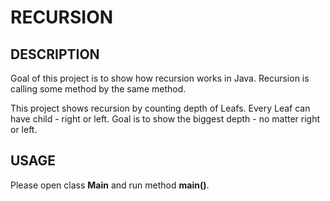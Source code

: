 RECURSION
=========


DESCRIPTION
-----------

Goal of this project is to show how recursion works in Java. Recursion is calling some method by the same method.

This project shows recursion by counting depth of Leafs. Every Leaf can have child - right or left. 
Goal is to show the biggest depth - no matter right or left.


USAGE
-----

Please open class **Main** and run method **main()**.